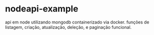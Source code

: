 # nodeapi-example

api em node utilizando mongodb containerizado via docker. funções de listagem, criação, atualização, deleção, e paginação funcional.
